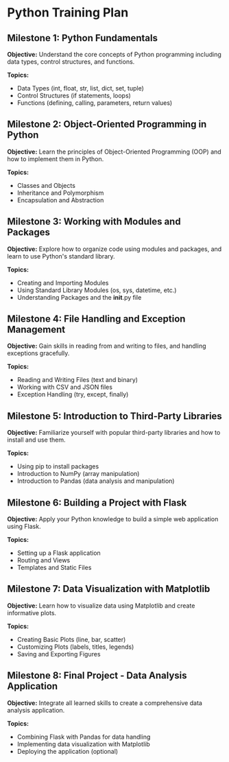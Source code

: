 # Python Training Plan

## Milestone 1: Python Fundamentals

**Objective:** Understand the core concepts of Python programming including data types, control structures, and functions.

**Topics:**
- Data Types (int, float, str, list, dict, set, tuple)
- Control Structures (if statements, loops)
- Functions (defining, calling, parameters, return values)

## Milestone 2: Object-Oriented Programming in Python

**Objective:** Learn the principles of Object-Oriented Programming (OOP) and how to implement them in Python.

**Topics:**
- Classes and Objects
- Inheritance and Polymorphism
- Encapsulation and Abstraction

## Milestone 3: Working with Modules and Packages

**Objective:** Explore how to organize code using modules and packages, and learn to use Python's standard library.

**Topics:**
- Creating and Importing Modules
- Using Standard Library Modules (os, sys, datetime, etc.)
- Understanding Packages and the __init__.py file

## Milestone 4: File Handling and Exception Management

**Objective:** Gain skills in reading from and writing to files, and handling exceptions gracefully.

**Topics:**
- Reading and Writing Files (text and binary)
- Working with CSV and JSON files
- Exception Handling (try, except, finally)

## Milestone 5: Introduction to Third-Party Libraries

**Objective:** Familiarize yourself with popular third-party libraries and how to install and use them.

**Topics:**
- Using pip to install packages
- Introduction to NumPy (array manipulation)
- Introduction to Pandas (data analysis and manipulation)

## Milestone 6: Building a Project with Flask

**Objective:** Apply your Python knowledge to build a simple web application using Flask.

**Topics:**
- Setting up a Flask application
- Routing and Views
- Templates and Static Files

## Milestone 7: Data Visualization with Matplotlib

**Objective:** Learn how to visualize data using Matplotlib and create informative plots.

**Topics:**
- Creating Basic Plots (line, bar, scatter)
- Customizing Plots (labels, titles, legends)
- Saving and Exporting Figures

## Milestone 8: Final Project - Data Analysis Application

**Objective:** Integrate all learned skills to create a comprehensive data analysis application.

**Topics:**
- Combining Flask with Pandas for data handling
- Implementing data visualization with Matplotlib
- Deploying the application (optional)

